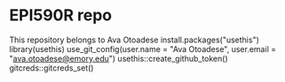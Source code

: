 # EPI590R repo

This repository belongs to Ava Otoadese
install.packages("usethis")
library(usethis)
use_git_config(user.name = "Ava Otoadese",
               user.email = "ava.otoadese@emory.edu")
usethis::create_github_token()
gitcreds::gitcreds_set()
